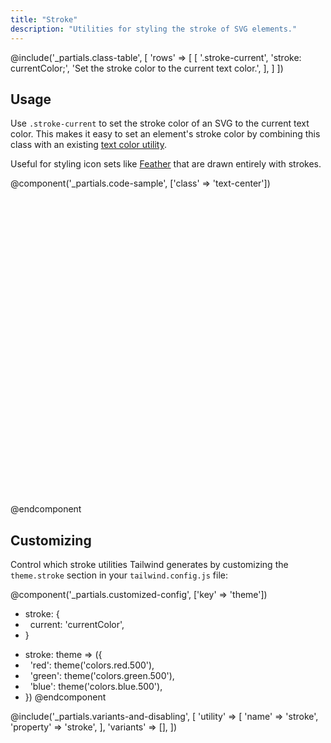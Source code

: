```yaml
---
title: "Stroke"
description: "Utilities for styling the stroke of SVG elements."
---
```


@include('_partials.class-table', [
  'rows' => [
    [
      '.stroke-current',
      'stroke: currentColor;',
      'Set the stroke color to the current text color.',
    ],
  ]
])

## Usage

Use `.stroke-current` to set the stroke color of an SVG to the current text color. This makes it easy to set an element's stroke color by combining this class with an existing [text color utility](/docs/text-color/).

Useful for styling icon sets like [Feather](https://feathericons.com/) that are drawn entirely with strokes.

@component('_partials.code-sample', ['class' => 'text-center'])
<svg class="stroke-current text-purple-500 inline-block h-12 w-12" viewBox="0 0 24 24" xmlns="http://www.w3.org/2000/svg" fill="none" stroke-width="2" stroke-linecap="round" stroke-linejoin="round">
    <circle cx="8" cy="21" r="2"></circle>
    <circle cx="20" cy="21" r="2"></circle>
    <path d="M5.67 6H23l-1.68 8.39a2 2 0 0 1-2 1.61H8.75a2 2 0 0 1-2-1.74L5.23 2.74A2 2 0 0 0 3.25 1H1"></path>
</svg>
@endcomponent

## Customizing

Control which stroke utilities Tailwind generates by customizing the `theme.stroke` section in your `tailwind.config.js` file:

@component('_partials.customized-config', ['key' => 'theme'])
- stroke: {
- &nbsp;&nbsp;current: 'currentColor',
- }
+ stroke: theme => ({
+ &nbsp;&nbsp;'red': theme('colors.red.500'),
+ &nbsp;&nbsp;'green': theme('colors.green.500'),
+ &nbsp;&nbsp;'blue': theme('colors.blue.500'),
+ })
@endcomponent

@include('_partials.variants-and-disabling', [
    'utility' => [
        'name' => 'stroke',
        'property' => 'stroke',
    ],
    'variants' => [],
])
